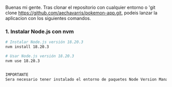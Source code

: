 Buenas mi gente.
Tras clonar el repositorio con cualquier entorno o 'git clone https://github.com/aechavarris/pokemon-app.git, podeis lanzar la aplicacion con los siguientes comandos.

### 1. Instalar Node.js con nvm

```bash
# Instalar Node.js versión 18.20.3
nvm install 18.20.3

# Usar Node.js versión 18.20.3
nvm use 18.20.3


IMPORTANTE
Sera necesario tener instalado el entorno de paquetes Node Version Manager, cualquier version ya que es quien va a instalar Node.js y Node.js instalara la app.

